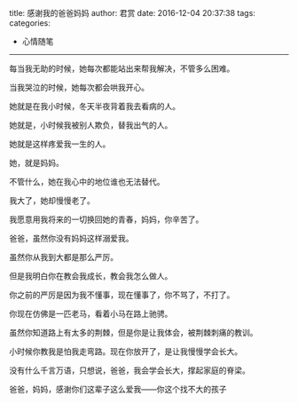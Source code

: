 title: 感谢我的爸爸妈妈
author: 君赏
date: 2016-12-04 20:37:38
tags:
categories:
 - 心情随笔
---
每当我无助的时候，她每次都能站出来帮我解决，不管多么困难。

当我哭泣的时候，她每次都会哄我开心。

她就是在我小时候，冬天半夜背着我去看病的人。

她就是，小时候我被别人欺负，替我出气的人。

她就是这样疼爱我一生的人。

她，就是妈妈。

不管什么，她在我心中的地位谁也无法替代。

我大了，她却慢慢老了。

我愿意用我将来的一切换回她的青春，妈妈，你辛苦了。

爸爸，虽然你没有妈妈这样溺爱我。

虽然你从我到大都是那么严厉。

但是我明白你在教会我成长，教会我怎么做人。

你之前的严厉是因为我不懂事，现在懂事了，你不骂了，不打了。

你现在仿佛是一匹老马，看着小马在路上驰骋。

虽然你知道路上有太多的荆棘，但是你是让我体会，被荆棘刺痛的教训。

小时候你教我是怕我走弯路。现在你放开了，是让我慢慢学会长大。

没有什么千言万语，只想说，爸爸，我会学会长大，撑起家庭的脊梁。

爸爸，妈妈，感谢你们这辈子这么爱我——你这个找不大的孩子
